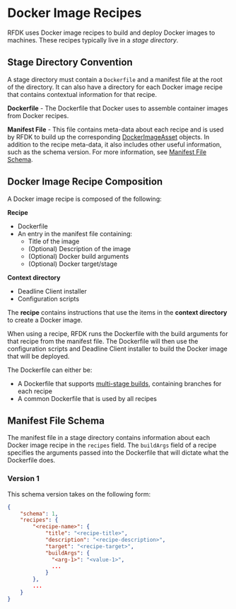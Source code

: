 # Docker Image Recipes

RFDK uses Docker image recipes to build and deploy Docker images to machines. These recipes typically live in a _stage directory_.

## Stage Directory Convention

A stage directory must contain a `Dockerfile` and a manifest file at the root of the directory. It can also have a directory for each Docker image recipe that contains contextual information for that recipe.

**Dockerfile** - The Dockerfile that Docker uses to assemble container images from Docker recipes.

**Manifest File** - This file contains meta-data about each recipe and is used by RFDK to build up the corresponding [DockerImageAsset](https://docs.aws.amazon.com/cdk/api/latest/docs/@aws-cdk_aws-ecr-assets.DockerImageAsset.html) objects. In addition to the recipe meta-data, it also includes other useful information, such as the schema version. For more information, see [Manifest File Schema](#manifest-file-schema).

## Docker Image Recipe Composition

A Docker image recipe is composed of the following:

**Recipe**
- Dockerfile
- An entry in the manifest file containing:
    - Title of the image
    - (Optional) Description of the image
    - (Optional) Docker build arguments
    - (Optional) Docker target/stage

**Context directory**
- Deadline Client installer
- Configuration scripts

The **recipe** contains instructions that use the items in the **context directory** to create a Docker image.

When using a recipe, RFDK runs the Dockerfile with the build arguments for that recipe from the manifest file. The Dockerfile will then use the configuration scripts and Deadline Client installer to build the Docker image that will be deployed.

The Dockerfile can either be:
- A Dockerfile that supports [multi-stage builds](https://docs.docker.com/develop/develop-images/multistage-build/), containing branches for each recipe
- A common Dockerfile that is used by all recipes

## Manifest File Schema

The manifest file in a stage directory contains information about each Docker image recipe in the `recipes` field. The `buildArgs` field of a recipe specifies the arguments passed into the Dockerfile that will dictate what the Dockerfile does.

### Version 1

This schema version takes on the following form:

```json
{
    "schema": 1,
    "recipes": {
        "<recipe-name>": {
            "title": "<recipe-title>",
            "description": "<recipe-description>",
            "target": "<recipe-target>",
            "buildArgs": {
              "<arg-1>": "<value-1>",
              ...
            }
        },
        ...
    }
}
```
